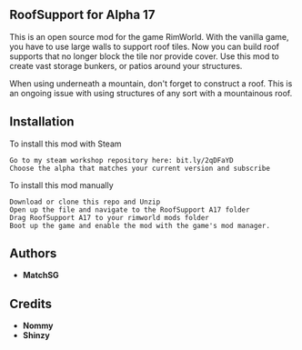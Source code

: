 ## RoofSupport for Alpha 17

This is an open source mod for the game RimWorld. With the vanilla game, you have to use large walls to support roof tiles. Now you can build roof supports that no longer block the tile nor provide cover.
Use this mod to create vast storage bunkers, or patios around your structures.

When using underneath a mountain, don't forget to construct a roof. This is an ongoing issue with using structures of any sort with a mountainous roof.

## Installation

To install this mod with Steam

```
Go to my steam workshop repository here: bit.ly/2qDFaYD
Choose the alpha that matches your current version and subscribe
```

To install this mod manually
```
Download or clone this repo and Unzip
Open up the file and navigate to the RoofSupport A17 folder
Drag RoofSupport A17 to your rimworld mods folder
Boot up the game and enable the mod with the game's mod manager.
```

## Authors

* **MatchSG**

## Credits
* **Nommy**
* **Shinzy**  